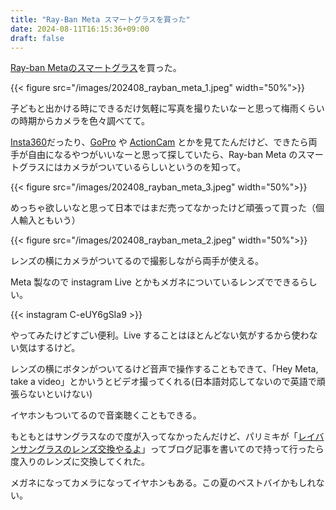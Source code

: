 ```yaml
---
title: "Ray-Ban Meta スマートグラスを買った"
date: 2024-08-11T16:15:36+09:00
draft: false
---
```


[Ray-ban Metaのスマートグラス](https://www.meta.com/jp/smart-glasses/)を買った。

{{< figure src="/images/202408_rayban_meta_1.jpeg" width="50%">}}

子どもと出かける時にできるだけ気軽に写真を撮りたいなーと思って梅雨くらいの時期からカメラを色々調べてて。

[Insta360](https://store.insta360.com/)だったり、[GoPro](https://gopro.com/ja/jp/) や [ActionCam](https://www.sony.jp/actioncam/) とかを見てたんだけど、できたら両手が自由になるやつがいいなーと思って探していたら、Ray-ban Meta のスマートグラスにはカメラがついているらしいというのを知って。

{{< figure src="/images/202408_rayban_meta_3.jpeg" width="50%">}}


めっちゃ欲しいなと思って日本ではまだ売ってなかったけど頑張って買った（個人輸入ともいう）

{{< figure src="/images/202408_rayban_meta_2.jpeg" width="50%">}}

レンズの横にカメラがついてるので撮影しながら両手が使える。

Meta 製なので instagram Live とかもメガネについているレンズでできるらしい。

{{< instagram C-eUY6gSIa9 >}}

やってみたけどすごい便利。Live することはほとんどない気がするから使わない気はするけど。

レンズの横にボタンがついてるけど音声で操作することもできて、「Hey Meta, take a video」とかいうとビデオ撮ってくれる(日本語対応してないので英語で頑張らないといけない)

イヤホンもついてるので音楽聴くこともできる。

もともとはサングラスなので度が入ってなかったんだけど、パリミキが「[レイバンサングラスのレンズ交換やるよ](https://onlineshop.paris-miki.co.jp/blog/blog/b18/)」ってブログ記事を書いてので持って行ったら度入りのレンズに交換してくれた。


メガネになってカメラになってイヤホンもある。この夏のベストバイかもしれない。
